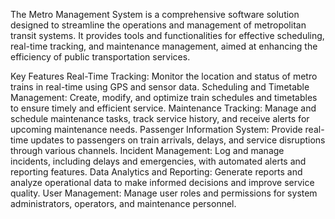 The Metro Management System is a comprehensive software solution designed to streamline the operations and management of metropolitan transit systems. It provides tools and functionalities for effective scheduling, real-time tracking, and maintenance management, aimed at enhancing the efficiency of public transportation services.

Key Features
Real-Time Tracking: Monitor the location and status of metro trains in real-time using GPS and sensor data.
Scheduling and Timetable Management: Create, modify, and optimize train schedules and timetables to ensure timely and efficient service.
Maintenance Tracking: Manage and schedule maintenance tasks, track service history, and receive alerts for upcoming maintenance needs.
Passenger Information System: Provide real-time updates to passengers on train arrivals, delays, and service disruptions through various channels.
Incident Management: Log and manage incidents, including delays and emergencies, with automated alerts and reporting features.
Data Analytics and Reporting: Generate reports and analyze operational data to make informed decisions and improve service quality.
User Management: Manage user roles and permissions for system administrators, operators, and maintenance personnel.

